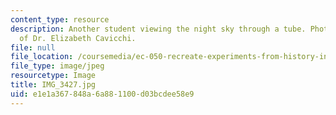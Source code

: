 ```yaml
---
content_type: resource
description: Another student viewing the night sky through a tube. Photo courtesy
  of Dr. Elizabeth Cavicchi.
file: null
file_location: /coursemedia/ec-050-recreate-experiments-from-history-inform-the-future-from-the-past-galileo-january-iap-2010/e1e1a367848a6a881100d03bcdee58e9_IMG_3427.jpg
file_type: image/jpeg
resourcetype: Image
title: IMG_3427.jpg
uid: e1e1a367-848a-6a88-1100-d03bcdee58e9
---
```

